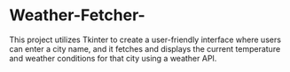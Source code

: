 # Weather-Fetcher-
This project utilizes Tkinter to create a user-friendly interface where users can enter a city name, and it fetches and displays the current temperature and weather conditions for that city using a weather API.
